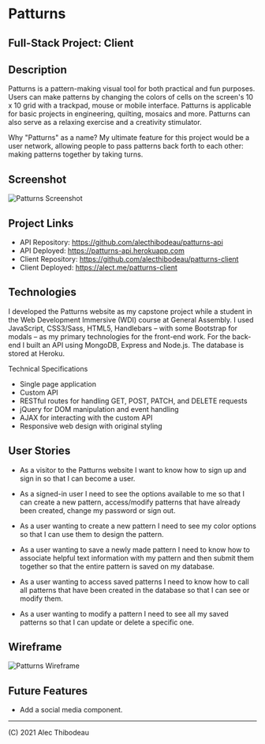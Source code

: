 # Patturns
## Full-Stack Project: Client

## Description

Patturns is a pattern-making visual tool for both practical and fun purposes. Users can make patterns by changing the colors of cells on the screen's 10 x 10 grid with a trackpad, mouse or mobile interface. Patturns is applicable for basic projects in engineering, quilting, mosaics and more. Patturns can also serve as a relaxing exercise and a creativity stimulator.

Why "Patturns" as a name? My ultimate feature for this project would be a user network, allowing people to pass patterns back forth to each other: making patterns together by taking turns.

## Screenshot
![Patturns Screenshot](https://i.imgur.com/upW86wm.jpg)

## Project Links

- API Repository: https://github.com/alecthibodeau/patturns-api
- API Deployed: https://patturns-api.herokuapp.com
- Client Repository: https://github.com/alecthibodeau/patturns-client
- Client Deployed: https://alect.me/patturns-client

## Technologies

I developed the Patturns website as my capstone project while a student in the Web Development Immersive (WDI) course at General Assembly. I used JavaScript, CSS3/Sass, HTML5, Handlebars – with some Bootstrap for modals – as my primary technologies for the front-end work. For the back-end I built an API using MongoDB, Express and Node.js. The database is stored at Heroku.

Technical Specifications
- Single page application
- Custom API
- RESTful routes for handling GET, POST, PATCH, and DELETE requests
- jQuery for DOM manipulation and event handling
- AJAX for interacting with the custom API
- Responsive web design with original styling

## User Stories

- As a visitor to the Patturns website I want to know how to sign up and sign in so that I can become a user.

- As a signed-in user I need to see the options available to me so that I can create a new pattern, access/modify patterns that have already been created, change my password or sign out.

- As a user wanting to create a new pattern I need to see my color options so that I can use them to design the pattern.

- As a user wanting to save a newly made pattern I need to know how to associate helpful text information with my pattern and then submit them together so that the entire pattern is saved on my database.

- As a user wanting to access saved patterns I need to know how to call all patterns that have been created in the database so that I can see or modify them.

- As a user wanting to modify a pattern I need to see all my saved patterns so that I can update or delete a specific one.

## Wireframe
![Patturns Wireframe](https://i.imgur.com/qnC6JBH.jpg)

## Future Features

- Add a social media component.

----------------------------------------------------------------
(C) 2021 Alec Thibodeau
